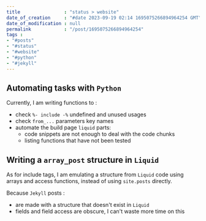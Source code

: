 ```yaml
---
title                : "status > website"
date_of_creation     : "#date 2023-09-19 02:14 1695075266894964254 GMT"
date_of_modification : null
permalink            : "/post/1695075266894964254"
tags :
- "#posts"
- "#status"
- "#website"
- "#python"
- "#jekyll"
---
```


## Automating tasks with `Python`

Currently, I am writing functions to :
- check `%- include -%` undefined and unused usages 
- check `from_...` parameters key names
- automate the build page `liquid` parts:
  - code snippets are not enough to deal with the code chunks
  - listing functions that have not been tested

## Writing a `array_post` structure in `Liquid`

As for include tags, I am emulating a structure from `Liquid` code using arrays and access functions, instead of using `site.posts` directly. 

Because `Jekyll` posts :
- are made with a structure that doesn't exist in `Liquid`
- fields and field access are obscure, I can't waste more time on this